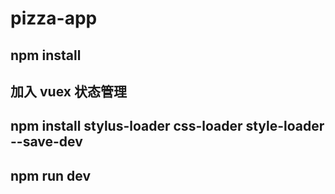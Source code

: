 # pizza-app
##  npm install

##  加入 vuex  状态管理


## npm install stylus-loader css-loader style-loader --save-dev

## npm run dev 




